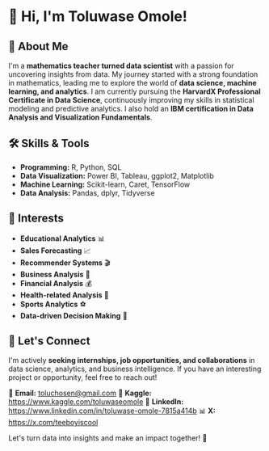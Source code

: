 # 👋 Hi, I'm Toluwase Omole!

## 🚀 About Me
I'm a **mathematics teacher turned data scientist** with a passion for uncovering insights from data. My journey started with a strong foundation in mathematics, leading me to explore the world of **data science, machine learning, and analytics**. I am currently pursuing the **HarvardX Professional Certificate in Data Science**, continuously improving my skills in statistical modeling and predictive analytics. I also hold an **IBM certification in Data Analysis and Visualization Fundamentals**.

## 🛠️ Skills & Tools
- **Programming:** R, Python, SQL
- **Data Visualization:** Power BI, Tableau, ggplot2, Matplotlib
- **Machine Learning:** Scikit-learn, Caret, TensorFlow
- **Data Analysis:** Pandas, dplyr, Tidyverse

## 🎯 Interests
- **Educational Analytics** 📊
- **Sales Forecasting** 📈
- **Recommender Systems** 🎬
- **Business Analysis** 💼
- **Financial Analysis** 💰
- **Health-related Analysis** 🏥
- **Sports Analytics** ⚽
- **Data-driven Decision Making** 🤖

## 🤝 Let's Connect
I'm actively **seeking internships, job opportunities, and collaborations** in data science, analytics, and business intelligence. If you have an interesting project or opportunity, feel free to reach out!

📩 **Email:** toluchosen@gmail.com
📌 **Kaggle:** https://www.kaggle.com/toluwaseomole
💼 **LinkedIn:** https://www.linkedin.com/in/toluwase-omole-7815a414b
📊 **X:** https://x.com/teeboyiscool  

Let's turn data into insights and make an impact together! 🚀

